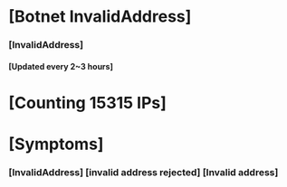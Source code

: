# [Botnet InvalidAddress]
### [InvalidAddress]
#### [Updated every 2~3 hours]

# [Counting 15315 IPs]

# [Symptoms] 

###   [InvalidAddress] [invalid address rejected] [Invalid address]
